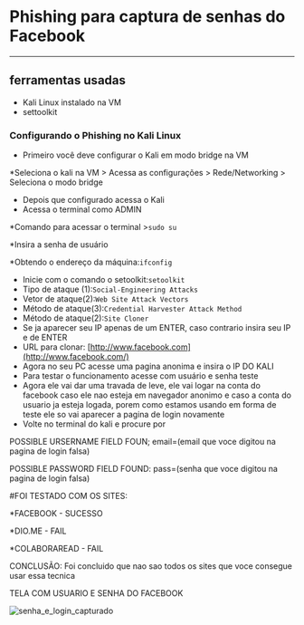 # Phishing para captura de senhas do Facebook

_________________________________________________________________________________________________

## ferramentas usadas

- Kali Linux instalado na VM
- settoolkit

### Configurando o Phishing no Kali Linux

- Primeiro você deve configurar o Kali em modo bridge na VM

*Seleciona o kali na VM > Acessa as configurações > Rede/Networking > Seleciona o modo bridge

- Depois que configurado acessa o Kali
- Acessa o terminal como ADMIN

*Comando para acessar o terminal >`sudo su` 

*Insira a senha de usuário

*Obtendo o endereço da máquina:`ifconfig`

- Inicie com o comando o setoolkit:`setoolkit`
- Tipo de ataque (1):`Social-Engineering Attacks`
- Vetor de ataque(2):`Web Site Attack Vectors`
- Método de ataque(3):`Credential Harvester Attack Method`
- Método de ataque(2):`Site Cloner`
- Se ja aparecer seu IP apenas de um ENTER, caso contrario insira seu IP e de ENTER
- URL para clonar: [http://www.facebook.com](http://www.facebook.com/)
- Agora no seu PC acesse uma pagina anonima e insira o IP DO KALI
- Para testar o funcionamento acesse com usuário e senha teste
- Agora ele vai dar uma travada de leve, ele vai logar na conta do facebook caso ele nao esteja em navegador anonimo e caso a conta do usuario ja esteja logada, porem como estamos usando em forma de teste ele so vai aparecer a pagina de login novamente
- Volte no terminal do kali e procure por

POSSIBLE URSERNAME FIELD FOUN; email=(email que voce digitou na pagina de login falsa)

POSSIBLE PASSWORD FIELD FOUND: pass=(senha que voce digitou na pagina de login falsa)

#FOI TESTADO COM OS SITES:

*FACEBOOK - SUCESSO

*DIO.ME - FAIL

*COLABORAREAD - FAIL

CONCLUSÃO: Foi concluido que nao sao todos os sites que voce consegue usar essa tecnica

TELA COM USUARIO E SENHA DO FACEBOOK

![senha_e_login_capturado](https://user-images.githubusercontent.com/99220549/206729963-26f86828-73a3-4ef3-b3fb-de44679dd45f.png)
